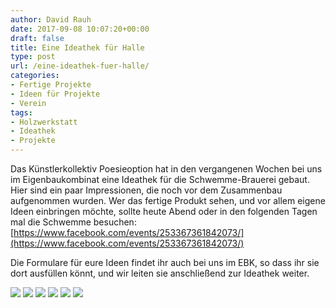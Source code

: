 ```yaml
---
author: David Rauh
date: 2017-09-08 10:07:20+00:00
draft: false
title: Eine Ideathek für Halle
type: post
url: /eine-ideathek-fuer-halle/
categories:
- Fertige Projekte
- Ideen für Projekte
- Verein
tags:
- Holzwerkstatt
- Ideathek
- Projekte
---
```


Das Künstlerkollektiv Poesieoption hat in den vergangenen Wochen bei uns im Eigenbaukombinat eine Ideathek für die Schwemme-Brauerei gebaut. Hier sind ein paar Impressionen, die noch vor dem Zusammenbau aufgenommen wurden. Wer das fertige Produkt sehen, und vor allem eigene Ideen einbringen möchte, sollte heute Abend oder in den folgenden Tagen mal die Schwemme besuchen:
[https://www.facebook.com/events/253367361842073/](https://www.facebook.com/events/253367361842073/)
<!-- more -->


Die Formulare für eure Ideen findet ihr auch bei uns im EBK, so dass ihr sie dort ausfüllen könnt, und wir leiten sie anschließend zur Ideathek weiter.

![](/wp-content/uploads/2017/09/MG_7943-1-200x300.jpg)
![](/wp-content/uploads/2017/09/MG_7905-200x300.jpg)
![](/wp-content/uploads/2017/09/MG_7904-200x300.jpg)
![](/wp-content/uploads/2017/09/MG_7897-300x200.jpg)
![](/wp-content/uploads/2017/09/MG_7892-200x300.jpg)
![](/wp-content/uploads/2017/09/MG_7889-200x300.jpg)



